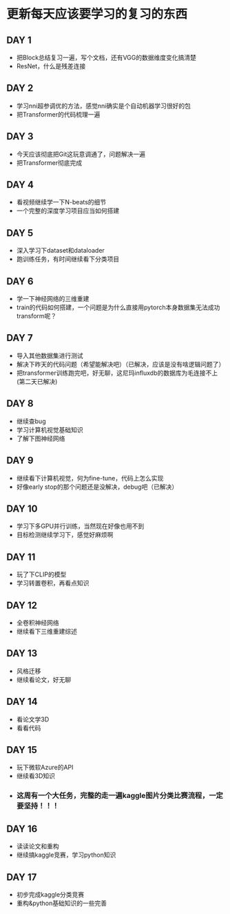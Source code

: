 # 更新每天应该要学习的复习的东西

## DAY 1
- 把Block总结复习一遍，写个文档，还有VGG的数据维度变化搞清楚
- ResNet，什么是残差连接

## DAY 2
- 学习nni超参调优的方法，感觉nni确实是个自动机器学习很好的包
- 把Transformer的代码梳理一遍

## DAY 3
- 今天应该彻底把Git这玩意调通了，问题解决一遍
- 把Transformer彻底完成

## DAY 4
- 看视频继续学一下N-beats的细节
- 一个完整的深度学习项目应当如何搭建

## DAY 5
- 深入学习下dataset和dataloader
- 跑训练任务，有时间继续看下分类项目

## DAY 6
- 学一下神经网络的三维重建
- train的代码如何搭建，一个问题是为什么直接用pytorch本身数据集无法成功transform呢？

## DAY 7
- 导入其他数据集进行测试
- 解决下昨天的代码问题（希望能解决吧）（已解决，应该是没有啥逻辑问题了）
- 把transformer训练跑完吧，好无聊，这尼玛influxdb的数据库为毛连接不上(第二天已解决)

## DAY 8
- 继续查bug
- 学习计算机视觉基础知识
- 了解下图神经网络

## DAY 9
- 继续看下计算机视觉，何为fine-tune，代码上怎么实现
- 好像early stop的那个问题还是没解决，debug吧（已解决）

## DAY 10
- 学习下多GPU并行训练，当然现在好像也用不到
- 目标检测继续学习下，感觉好麻烦啊

## DAY 11
- 玩了下CLIP的模型
- 学习转置卷积，再看点知识

## DAY 12
- 全卷积神经网络
- 继续看下三维重建综述

## DAY 13
- 风格迁移
- 继续看论文，好无聊

## DAY 14
- 看论文学3D
- 看看代码

## DAY 15
- 玩下微软Azure的API
- 继续看3D知识
- **<h3>这周有一个大任务，完整的走一遍kaggle图片分类比赛流程，一定要坚持！！！**

## DAY 16
- 读读论文和重构
- 继续搞kaggle竞赛，学习python知识

## DAY 17
- 初步完成kaggle分类竞赛
- 重构&python基础知识的一些完善